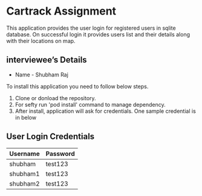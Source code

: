 # Cartrack Assignment

This application provides the user login for registered users in sqlite database. On successful login it provides users list and their details along with their locations on map. 


## interviewee’s Details

- Name - Shubham Raj

To install this application you need to follow below steps.

1. Clone or donload the repository.
2. For sefty run 'pod install' command to manage dependency.
3. After install, application will ask for credentials. One sample credential is in below


## User Login Credentials

| Username | Password |
| :-------- | :------- | 
| shubham | test123 ||
| shubham1 | test123 ||
| shubham2 | test123 ||
